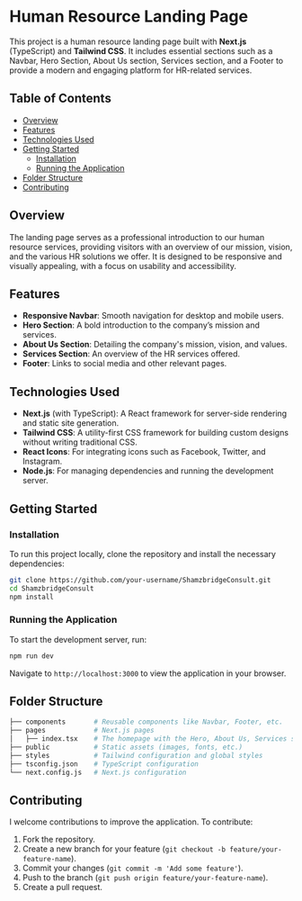 # Human Resource Landing Page

This project is a human resource landing page built with **Next.js** (TypeScript) and **Tailwind CSS**. It includes essential sections such as a Navbar, Hero Section, About Us section, Services section, and a Footer to provide a modern and engaging platform for HR-related services.

## Table of Contents

- [Overview](#overview)
- [Features](#features)
- [Technologies Used](#technologies-used)
- [Getting Started](#getting-started)
  - [Installation](#installation)
  - [Running the Application](#running-the-application)
- [Folder Structure](#folder-structure)
- [Contributing](#contributing)

## Overview

The landing page serves as a professional introduction to our human resource services, providing visitors with an overview of our mission, vision, and the various HR solutions we offer. It is designed to be responsive and visually appealing, with a focus on usability and accessibility.

## Features

- **Responsive Navbar**: Smooth navigation for desktop and mobile users.
- **Hero Section**: A bold introduction to the company’s mission and services.
- **About Us Section**: Detailing the company's mission, vision, and values.
- **Services Section**: An overview of the HR services offered.
- **Footer**: Links to social media and other relevant pages.

## Technologies Used

- **Next.js** (with TypeScript): A React framework for server-side rendering and static site generation.
- **Tailwind CSS**: A utility-first CSS framework for building custom designs without writing traditional CSS.
- **React Icons**: For integrating icons such as Facebook, Twitter, and Instagram.
- **Node.js**: For managing dependencies and running the development server.

## Getting Started

### Installation

To run this project locally, clone the repository and install the necessary dependencies:

```bash
git clone https://github.com/your-username/ShamzbridgeConsult.git
cd ShamzbridgeConsult
npm install
```

### Running the Application

To start the development server, run:

```bash
npm run dev
```

Navigate to `http://localhost:3000` to view the application in your browser.

## Folder Structure

```bash
├── components       # Reusable components like Navbar, Footer, etc.
├── pages            # Next.js pages
│   ├── index.tsx    # The homepage with the Hero, About Us, Services sections
├── public           # Static assets (images, fonts, etc.)
├── styles           # Tailwind configuration and global styles
├── tsconfig.json    # TypeScript configuration
└── next.config.js   # Next.js configuration
```

## Contributing

I welcome contributions to improve the application. To contribute:

1. Fork the repository.
2. Create a new branch for your feature (`git checkout -b feature/your-feature-name`).
3. Commit your changes (`git commit -m 'Add some feature'`).
4. Push to the branch (`git push origin feature/your-feature-name`).
5. Create a pull request.
